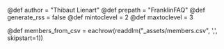 @def author = "Thibaut Lienart"
@def prepath = "FranklinFAQ"
@def generate_rss = false
@def mintoclevel = 2
@def maxtoclevel = 3

<!-- supports question 001 -->
@def members_from_csv = eachrow(readdlm("_assets/members.csv", ',', skipstart=1))
